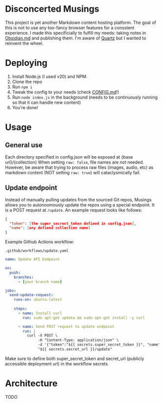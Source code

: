 # Disconcerted Musings
This project is yet another Markdown content hosting platform.  The goal of this is not to use any too-fancy browser features for a consstent experience.  I made this specificially to fulfill my needs: taking notes in [Obsidian.md](https://obsidian.md) and publishing them.  I'm aware of [Quartz](https://github.com/jackyzha0/quartz) but I wanted to reinvent the wheel.

# Deploying
1. Install Node.js (I used v20) and NPM.
2. Clone the repo
3. Run ```npm i```
4. Tweak the config to your needs (check [CONFIG.md](/CONFIG.md)!)
5. Run ```node index.js``` in the background (needs to be continuously running so that it can handle new content)
6. You're done!

# Usage
## General use
Each directory specified in config.json will be exposed at {base url}/{collection}
When setting ```raw: false```, file names are not needed.  However, be aware that trying to process raw files (images, audio, etc) as markdown content (NOT setting ```raw: true```) will cataclysmically fail.

## Update endpoint
Instead of manually pulling updates from the sourced Git repos, Musings allows you to autonoomously update the repos using a special endpoint.
It is a POST request at ```/update```.  An example request looks like follows:
```json
{
  "token": [the super_secrect_token defined in config.json],
  "name": [any defined collection name]
}
```

Example Github Actions workflow:

```.github/workflows/update.yaml```

```yaml
name: Update API Endpoint

on:
  push:
    branches:
      - [your branch name]

jobs:
  send-update-request:
    runs-on: ubuntu-latest
    
    steps:
      - name: Install curl
        run: sudo apt-get update && sudo apt-get install -y curl

      - name: Send POST request to update endpoint
        run: |
          curl -X POST \
               -H "Content-Type: application/json" \
               -d '{"token":"${{ secrets.super_secret_token }}", "name": "[collection name]"}' \
               "${{ secrets.secret_url }}/update"
```
Make sure to define both super_secret_token and secret_url (publicly accessible deployment url) in the workflow secrets

# Architecture
TODO
